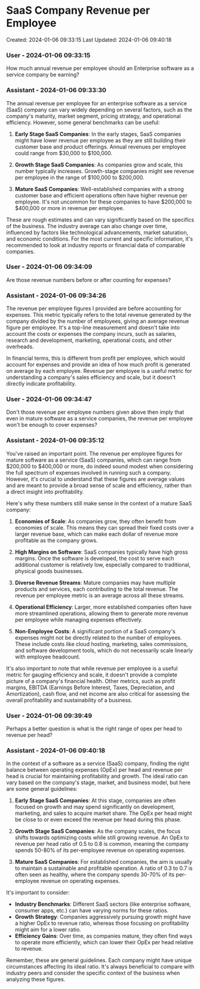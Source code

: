 # SaaS Company Revenue per Employee

Created: 2024-01-06 09:33:15
Last Updated: 2024-01-06 09:40:18

### User - 2024-01-06 09:33:15

How much annual revenue per employee should an Enterprise software as a service company be earning?

### Assistant - 2024-01-06 09:33:30

The annual revenue per employee for an enterprise software as a service (SaaS) company can vary widely depending on several factors, such as the company's maturity, market segment, pricing strategy, and operational efficiency. However, some general benchmarks can be useful:

1. **Early Stage SaaS Companies**: In the early stages, SaaS companies might have lower revenue per employee as they are still building their customer base and product offerings. Annual revenues per employee could range from $30,000 to $100,000.

2. **Growth Stage SaaS Companies**: As companies grow and scale, this number typically increases. Growth-stage companies might see revenue per employee in the range of $100,000 to $200,000.

3. **Mature SaaS Companies**: Well-established companies with a strong customer base and efficient operations often have higher revenue per employee. It's not uncommon for these companies to have $200,000 to $400,000 or more in revenue per employee.

These are rough estimates and can vary significantly based on the specifics of the business. The industry average can also change over time, influenced by factors like technological advancements, market saturation, and economic conditions. For the most current and specific information, it's recommended to look at industry reports or financial data of comparable companies.

### User - 2024-01-06 09:34:09

Are those revenue numbers before or after counting for expenses?

### Assistant - 2024-01-06 09:34:26

The revenue per employee figures I provided are before accounting for expenses. This metric typically refers to the total revenue generated by the company divided by the number of employees, giving an average revenue figure per employee. It's a top-line measurement and doesn't take into account the costs or expenses the company incurs, such as salaries, research and development, marketing, operational costs, and other overheads.

In financial terms, this is different from profit per employee, which would account for expenses and provide an idea of how much profit is generated on average by each employee. Revenue per employee is a useful metric for understanding a company's sales efficiency and scale, but it doesn't directly indicate profitability.

### User - 2024-01-06 09:34:47

Don't those revenue per employee numbers given above then imply that even in mature software as a service companies, the revenue per employee won't be enough to cover expenses?

### Assistant - 2024-01-06 09:35:12

You've raised an important point. The revenue per employee figures for mature software as a service (SaaS) companies, which can range from $200,000 to $400,000 or more, do indeed sound modest when considering the full spectrum of expenses involved in running such a company. However, it's crucial to understand that these figures are average values and are meant to provide a broad sense of scale and efficiency, rather than a direct insight into profitability.

Here's why these numbers still make sense in the context of a mature SaaS company:

1. **Economies of Scale**: As companies grow, they often benefit from economies of scale. This means they can spread their fixed costs over a larger revenue base, which can make each dollar of revenue more profitable as the company grows.

2. **High Margins on Software**: SaaS companies typically have high gross margins. Once the software is developed, the cost to serve each additional customer is relatively low, especially compared to traditional, physical goods businesses.

3. **Diverse Revenue Streams**: Mature companies may have multiple products and services, each contributing to the total revenue. The revenue per employee metric is an average across all these streams.

4. **Operational Efficiency**: Larger, more established companies often have more streamlined operations, allowing them to generate more revenue per employee while managing expenses effectively.

5. **Non-Employee Costs**: A significant portion of a SaaS company's expenses might not be directly related to the number of employees. These include costs like cloud hosting, marketing, sales commissions, and software development tools, which do not necessarily scale linearly with employee headcount.

It's also important to note that while revenue per employee is a useful metric for gauging efficiency and scale, it doesn't provide a complete picture of a company's financial health. Other metrics, such as profit margins, EBITDA (Earnings Before Interest, Taxes, Depreciation, and Amortization), cash flow, and net income are also critical for assessing the overall profitability and sustainability of a business.

### User - 2024-01-06 09:39:49

Perhaps a better question is what is the right range of opex per head to revenue per head?

### Assistant - 2024-01-06 09:40:18

In the context of a software as a service (SaaS) company, finding the right balance between operating expenses (OpEx) per head and revenue per head is crucial for maintaining profitability and growth. The ideal ratio can vary based on the company's stage, market, and business model, but here are some general guidelines:

1. **Early Stage SaaS Companies**: At this stage, companies are often focused on growth and may spend significantly on development, marketing, and sales to acquire market share. The OpEx per head might be close to or even exceed the revenue per head during this phase.

2. **Growth Stage SaaS Companies**: As the company scales, the focus shifts towards optimizing costs while still growing revenue. An OpEx to revenue per head ratio of 0.5 to 0.8 is common, meaning the company spends 50-80% of its per-employee revenue on operating expenses.

3. **Mature SaaS Companies**: For established companies, the aim is usually to maintain a sustainable and profitable operation. A ratio of 0.3 to 0.7 is often seen as healthy, where the company spends 30-70% of its per-employee revenue on operating expenses.

It's important to consider:

- **Industry Benchmarks**: Different SaaS sectors (like enterprise software, consumer apps, etc.) can have varying norms for these ratios.
- **Growth Strategy**: Companies aggressively pursuing growth might have a higher OpEx to revenue ratio, whereas those focusing on profitability might aim for a lower ratio.
- **Efficiency Gains**: Over time, as companies mature, they often find ways to operate more efficiently, which can lower their OpEx per head relative to revenue.

Remember, these are general guidelines. Each company might have unique circumstances affecting its ideal ratio. It's always beneficial to compare with industry peers and consider the specific context of the business when analyzing these figures.

